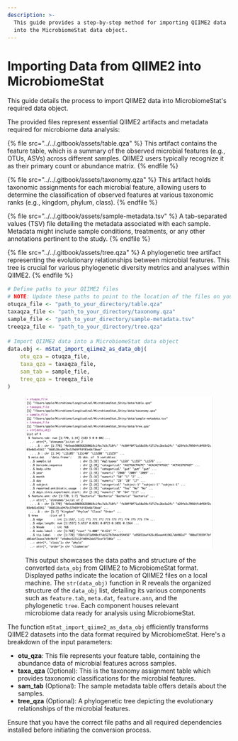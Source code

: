 ```yaml
---
description: >-
  This guide provides a step-by-step method for importing QIIME2 data 
  into the MicrobiomeStat data object.
---
```


# Importing Data from QIIME2 into MicrobiomeStat

This guide details the process to import QIIME2 data  into MicrobiomeStat's required data object.

The provided files represent essential QIIME2 artifacts and metadata required for microbiome data analysis:

{% file src="../../.gitbook/assets/table.qza" %}
This artifact contains the feature table, which is a summary of the observed microbial features (e.g., OTUs, ASVs) across different samples. QIIME2 users typically recognize it as their primary count or abundance matrix.
{% endfile %}

{% file src="../../.gitbook/assets/taxonomy.qza" %}
This artifact holds taxonomic assignments for each microbial feature, allowing users to determine the classification of observed features at various taxonomic ranks (e.g., kingdom, phylum, class).
{% endfile %}

{% file src="../../.gitbook/assets/sample-metadata.tsv" %}
A tab-separated values (TSV) file detailing the metadata associated with each sample. Metadata might include sample conditions, treatments, or any other annotations pertinent to the study.
{% endfile %}

{% file src="../../.gitbook/assets/tree.qza" %}
A phylogenetic tree artifact representing the evolutionary relationships between microbial features. This tree is crucial for various phylogenetic diversity metrics and analyses within QIIME2.
{% endfile %}

```r
# Define paths to your QIIME2 files
# NOTE: Update these paths to point to the location of the files on your computer.
otuqza_file <- "path_to_your_directory/table.qza"
taxaqza_file <- "path_to_your_directory/taxonomy.qza"
sample_file <- "path_to_your_directory/sample-metadata.tsv"
treeqza_file <- "path_to_your_directory/tree.qza"

# Import QIIME2 data into a MicrobiomeStat data object
data.obj <- mStat_import_qiime2_as_data_obj(
    otu_qza = otuqza_file, 
    taxa_qza = taxaqza_file,
    sam_tab = sample_file, 
    tree_qza = treeqza_file
)
```

<figure><img src="../../.gitbook/assets/Screenshot 2023-10-10 at 11.35.49.png" alt=""><figcaption><p>This output showcases the data paths and structure of the converted <code>data_obj</code> from QIIME2 to MicrobiomeStat format. Displayed paths indicate the location of QIIME2 files on a local machine. The <code>str(data_obj)</code> function in R reveals the organized structure of the <code>data_obj</code> list, detailing its various components such as <code>feature.tab</code>, <code>meta.dat</code>, <code>feature.ann</code>, and the phylogenetic <code>tree</code>. Each component houses relevant microbiome data ready for analysis using MicrobiomeStat.</p></figcaption></figure>

The function `mStat_import_qiime2_as_data_obj` efficiently transforms QIIME2 datasets into the data format required by MicrobiomeStat. Here's a breakdown of the input parameters:

* **otu\_qza**: This file represents your feature table, containing the abundance data of microbial features across samples.
* **taxa\_qza** (Optional): This is the taxonomy assignment table which provides taxonomic classifications for the microbial features.
* **sam\_tab** (Optional): The sample metadata table offers details about the samples.
* **tree\_qza** (Optional): A phylogenetic tree depicting the evolutionary relationships of the microbial features.

Ensure that you have the correct file paths and all required dependencies installed before initiating the conversion process.
